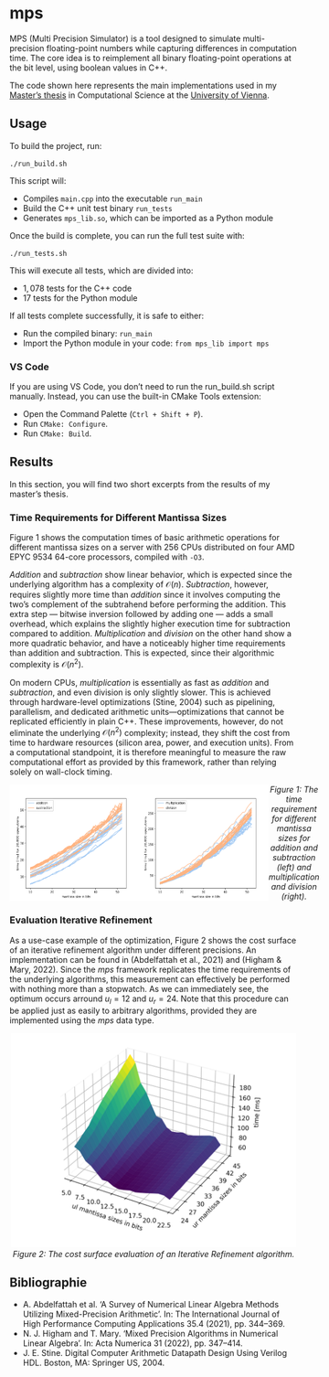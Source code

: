 # mps

MPS (Multi Precision Simulator) is a tool designed to simulate multi-precision floating-point numbers while capturing differences in computation time. The core idea is to reimplement all binary floating-point operations at the bit level, using boolean values in C++. 

The code shown here represents the main implementations used in my [Master’s thesis](https://utheses.univie.ac.at/detail/72248#) in Computational Science at the [University of Vienna](https://www.univie.ac.at/en/).

## Usage 

To build the project, run:

```
./run_build.sh
```

This script will:
 - Compiles `main.cpp` into the executable `run_main`
 - Build the C++ unit test binary `run_tests`
 - Generates `mps_lib.so`, which can be imported as a Python module

Once the build is complete, you can run the full test suite with:

```
./run_tests.sh
```

This will execute all tests, which are divided into:
 - $1,078$ tests for the C++ code
 - $17$ tests for the Python module

If all tests complete successfully, it is safe to either:
 - Run the compiled binary: `run_main`
 - Import the Python module in your code: `from mps_lib import mps`

### VS Code 

If you are using VS Code, you don’t need to run the run_build.sh script manually. Instead, you can use the built-in CMake Tools extension:

 - Open the Command Palette (`Ctrl + Shift + P`).
 - Run `CMake: Configure`.
 - Run `CMake: Build`.

## Results 

In this section, you will find two short excerpts from the results of my master’s thesis.

### Time Requirements for Different Mantissa Sizes

Figure 1 shows the computation times of basic arithmetic operations for different mantissa sizes on a server with 256 CPUs distributed on four AMD EPYC 9534 64-core
processors, compiled with `-O3`.

*Addition* and *subtraction* show linear behavior, which is expected since the underlying algorithm has a complexity of $\mathcal{O}(n)$. *Subtraction*, however, requires slightly more time than *addition* since it involves computing the two’s complement of the subtrahend before performing the addition. This extra step — bitwise inversion followed by adding one — adds a small overhead, which explains the slightly higher execution time for subtraction compared to addition. *Multiplication* and *division* on the other hand show a more quadratic behavior, and have a noticeably higher time requirements than addition and subtraction. This is expected, since their algorithmic complexity is $\mathcal{O}(n^2)$.

On modern CPUs, *multiplication* is essentially as fast as *addition* and *subtraction*, and even division is only slightly slower. This is achieved through hardware-level optimizations (Stine, 2004) such as pipelining, parallelism, and dedicated arithmetic units—optimizations that cannot be replicated efficiently in plain C++. These improvements, however, do not eliminate the underlying $\mathcal{O}(n^2)$ complexity; instead, they shift the cost from time to hardware resources (silicon area, power, and execution units). From a computational standpoint, it is therefore meaningful to measure the raw computational effort as provided by this framework, rather than relying solely on wall-clock timing.

<div style="display: flex; justify-content: space-between;" align="center"> 
    <img src="./pictures/1_add_sub_evaluation.png" alt="Time Requirement Addition and Subtraction" width="45%"/>
    <img src="./pictures/2_mul_div_evaluation.png" alt="Time Requirement Multiplication and Division" width="45%"/><br>
    <em>Figure 1: The time requirement for different mantissa sizes for addition and subtraction (left) and multiplication and division (right).</em>
</div>

### Evaluation Iterative Refinement

As a use-case example of the optimization, Figure 2 shows the cost surface of an iterative refinement algorithm under different precisions. An implementation can be found in (Abdelfattah et al., 2021) and (Higham & Mary, 2022). Since the *mps* framework replicates the time requirements of the underlying algorithms, this measurement can effectively be performed with nothing more than a stopwatch. As we can immediately see, the optimum occurs arround $u_l = 12$ and $u_r = 24$. Note that this procedure can be applied just as easily to arbitrary algorithms, provided they are implemented using the *mps* data type.

<p align="center">
    <img width="500" src="./pictures/3_IR_evaluation.png" alt="Cost Surface Evaluation of an Iterative Refinement Algorithm."><br>
    <em>
    Figure 2: The cost surface evaluation of an Iterative Refinement algorithm.
    </em>
</p>

## Bibliographie 

- A. Abdelfattah et al. ‘A Survey of Numerical Linear Algebra Methods Utilizing
Mixed-Precision Arithmetic’. In: The International Journal of High Performance
Computing Applications 35.4 (2021), pp. 344–369.
- N. J. Higham and T. Mary. ‘Mixed Precision Algorithms in Numerical Linear
Algebra’. In: Acta Numerica 31 (2022), pp. 347–414.
- J. E. Stine. Digital Computer Arithmetic Datapath Design Using Verilog HDL.
Boston, MA: Springer US, 2004.

